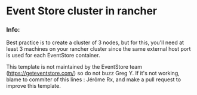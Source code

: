 # Event Store cluster in rancher


### Info:

Best practice is to create a cluster of 3 nodes, but for this, you'll need at least 3 machines on your rancher cluster since the same external host port is used for each EventStore container.


This template is not maintained by the EventStore team (https://geteventstore.com/) so do not buzz Greg Y.
If it's not working, blame to commiter of this lines : Jérôme Rx, and make a pull request to improve this template.

